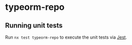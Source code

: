 # typeorm-repo

## Running unit tests

Run `nx test typeorm-repo` to execute the unit tests via [Jest](https://jestjs.io).
